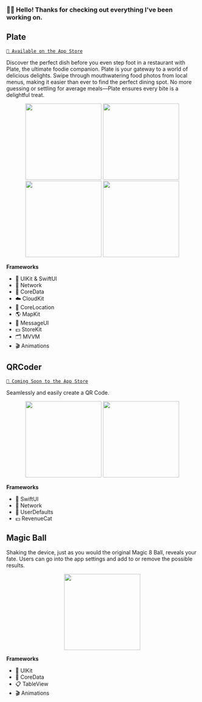 ### 👋🏻 Hello! Thanks for checking out everything I've been working on.

## Plate
[`📲 Available on the App Store`](https://apps.apple.com/us/app/plate-plate-it-or-slate-it/id1670796474)

Discover the perfect dish before you even step foot in a restaurant with Plate, the ultimate foodie companion. Plate is your gateway to a world of delicious delights. Swipe through mouthwatering food photos from local menus, making it easier than ever to find the perfect dining spot. No more guessing or settling for average meals—Plate ensures every bite is a delightful treat.

<p align="center">
   <img src="https://github.com/jordancoe/iOS-Developer-Portfolio/assets/23445024/39112b2f-95a8-4306-9fc1-85e54a2d133c", width="200"/>
   <img src="https://github.com/jordancoe/iOS-Developer-Portfolio/assets/23445024/dd323a57-afeb-4e86-b2ac-441a7318a2a3", width="200"/>
   <img src="https://github.com/jordancoe/iOS-Developer-Portfolio/assets/23445024/270cd9cc-0d35-48b5-a9ff-d557185b1e2c", width="200"/>
   <img src="https://github.com/jordancoe/iOS-Developer-Portfolio/assets/23445024/0f46a8a6-a512-43e0-8051-c7811686b4e3", width="200"/>
</p>

**Frameworks**
- 📱 UIKit & SwiftUI
- 🛜 Network
- 💽 CoreData
- ☁️ CloudKit
- 📍 CoreLocation
- 🌎 MapKit
- 💬 MessageUI
- 💵 StoreKit
- 🗂️ MVVM
- 🎬 Animations


## QRCoder
[`📲 Coming Soon to the App Store`]()

Seamlessly and easily create a QR Code.

<p align="center">
   <img src="https://github.com/jordancoe/iOS-Developer-Portfolio/assets/23445024/9d7dccb6-99d8-4c47-b599-0af08cdde5b0", width="200"/>
   <img src="https://github.com/jordancoe/iOS-Developer-Portfolio/assets/23445024/ea9dd198-ae42-44c1-a626-c633ad84193d", width="200"/>
</p>

**Frameworks**
- 📱 SwiftUI
- 🛜 Network
- 💽 UserDefaults
- 💵 RevenueCat


## Magic Ball
Shaking the device, just as you would the original Magic 8 Ball, reveals your fate. Users can go into the app settings and add to or remove the possible results.

<p align="center">
   <img src="https://github.com/jordancoe/iOS-Developer-Portfolio/assets/23445024/5fafd95b-67a6-4b7f-9499-d26aed134c75", width="200"/>
</p>


**Frameworks**
- 📱 UIKit
- 💽 CoreData
- 📋 TableView
- 🎬 Animations

